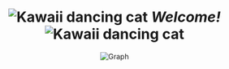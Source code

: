 <div align="center">

# ![Kawaii dancing cat](https://i.giphy.com/media/IcJ6n6VJNjRNS/giphy.webp) _Welcome!_ ![Kawaii dancing cat](https://i.giphy.com/media/IcJ6n6VJNjRNS/giphy.webp)
<!--- ![Kobayashi typing](https://thumbs.gfycat.com/EnchantedBouncyAfricanpiedkingfisher-size_restricted.gif) --->
<!--- ![Rika](https://i.imgur.com/S2w9MMK.gif) --->

<!---
![Gio's github stats](https://github-readme-stats.vercel.app/api?username=MonoSpaceGCM&count_private=true&show_icons=true&theme=buefy)
![Top Langs](https://github-readme-stats.vercel.app/api/top-langs/?username=MonoSpaceGCM&theme=buefy&layout=compact)](https://github.com/da-edra/github-readme-stats)
--->

![Graph](https://activity-graph.herokuapp.com/graph?username=Ichiniro&bg_color=ffffff&color=f2a5a3&line=f2a5a3&point=ffffff&area=true&hide_border=false)

</div>



<!---
- 👋 Hi, I’m @MonoSpaceGCM
- 👀 I’m interested in ...
- 🌱 I’m currently learning ...
- 💞️ I’m looking to collaborate on ...
- 📫 How to reach me ...


MonoSpaceGCM/MonoSpaceGCM is a ✨ special ✨ repository because its `README.md` (this file) appears on your GitHub profile.
You can click the Preview link to take a look at your changes.
--->
